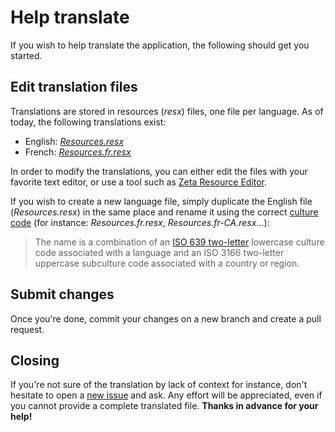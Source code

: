 # Help translate

If you wish to help translate the application, the following should get you started.

## Edit translation files

Translations are stored in resources (_resx_) files, one file per language. As of today, the following translations exist:
* English: [_Resources.resx_](/src/BandcampDownloader/Properties/Resources.resx)
* French: [_Resources.fr.resx_](/src/BandcampDownloader/Properties/Resources.fr.resx)

In order to modify the translations, you can either edit the files with your favorite text editor, or use a tool such as [Zeta Resource Editor](https://www.zeta-resource-editor.com).

If you wish to create a new language file, simply duplicate the English file (_Resources.resx_) in the same place and rename it using the correct [culture code](https://docs.microsoft.com/en-us/dotnet/api/system.globalization.cultureinfo?view=netframework-4.7.2#culture-names-and-identifiers) (for instance: _Resources.fr.resx_, _Resources.fr-CA.resx_...):

>The name is a combination of an [ISO 639 two-letter](https://en.wikipedia.org/wiki/List_of_ISO_639-1_codes) lowercase culture code associated with a language and an ISO 3166 two-letter uppercase subculture code associated with a country or region.

## Submit changes

Once you're done, commit your changes on a new branch and create a pull request.

## Closing

If you're not sure of the translation by lack of context for instance, don't hesitate to open a [new issue](https://github.com/Otiel/BandcampDownloader/issues/new) and ask. Any effort will be appreciated, even if you cannot provide a complete translated file. **Thanks in advance for your help!**
